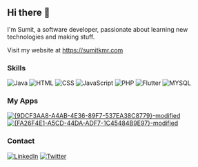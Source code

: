 ## Hi there 👋

I'm Sumit, a software developer, passionate about learning new technologies and making stuff.

Visit my website at https://sumitkmr.com

### Skills
![Java][java badge] ![HTML][html badge] ![CSS][css badge] ![JavaScript][js badge] ![PHP][php] ![Flutter][flut] ![MYSQL][mysql]

### My Apps

[![{9DCF3AA8-A4AB-4E36-89F7-537EA38C8779}-modified](https://github.com/user-attachments/assets/662029d2-2f13-4f74-9f99-ada0728f4578)](https://play.google.com/store/apps/details?id=com.sumit.onesignalpush)
[![{FA26F4E1-A5CD-44DA-ADF7-1C45484B9E97}-modified](https://github.com/user-attachments/assets/c2228968-06eb-4215-9ec0-4a578268294d)](https://play.google.com/store/apps/details?id=com.sumit.store)


### Contact

[![LinkedIn][linked]][link4]
[![Twitter][twitter]][link3]


[java badge]: https://img.shields.io/badge/java-ED8B00.svg?style=for-the-badge&logo=java&logoColor=white
[html badge]: https://img.shields.io/badge/html-E34F26.svg?style=for-the-badge&logo=html5&logoColor=white
[css badge]: https://img.shields.io/badge/css-1572B6.svg?style=for-the-badge&logo=css3&logoColor=white
[js badge]: https://img.shields.io/badge/javascript-323330.svg?style=for-the-badge&logo=javascript&logoColor=%23F7DF1E
[php]: https://img.shields.io/badge/PHP-777BB4?style=for-the-badge&logo=php&logoColor=white
[flut]: https://img.shields.io/badge/Flutter-02569B?style=for-the-badge&logo=flutter&logoColor=white
[mysql]: https://img.shields.io/badge/MySQL-00000F?style=for-the-badge&logo=mysql&logoColor=white
[linked]: https://img.shields.io/badge/LinkedIn-0077B5?style=for-the-badge&logo=linkedin&logoColor=white
[twitter]: https://img.shields.io/badge/Twitter-1DA1F2?style=for-the-badge&logo=twitter&logoColor=white
[link4]: https://linkedin.com/in/iamwsumit
[link3]: https://x.com/iamwsumit

[vrcc link]: https://play.google.com/store/apps/details?id=appinventor.ai_pavitragolchha.VR
[vrcc card]: https://PlayBadges.pavi2410.me/badge/full?id=appinventor.ai_pavitragolchha.VR&style=for-the-badge
[folo link]: https://play.google.com/store/apps/details?id=me.pavi2410.folo
[folo card]: https://PlayBadges.pavi2410.me/badge/full?id=me.pavi2410.folo&style=for-the-badge

